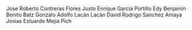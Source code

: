 Jose Roberto Contreras Flores
Justo Enrique García Portillo
Edy Benjamín Benito Batz
Gonzalo Adolfo Lacán Lacán
David Rodrigo Sanchez Amaya
Josias Estuardo Mejia Pich
